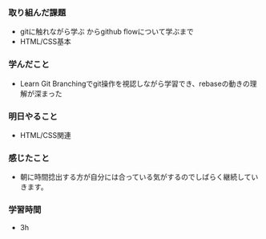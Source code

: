 ### 取り組んだ課題
- gitに触れながら学ぶ からgithub flowについて学ぶまで
- HTML/CSS基本

### 学んだこと

- Learn Git Branchingでgit操作を視認しながら学習でき、rebaseの動きの理解が深まった

### 明日やること
- HTML/CSS関連

### 感じたこと
- 朝に時間捻出する方が自分には合っている気がするのでしばらく継続していきます。


### 学習時間
- 3h
